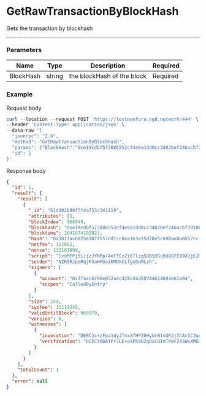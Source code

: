 # GetRawTransactionByBlockHash
Gets the transaction by blockhash
<hr>

### Parameters

|    Name    | Type | Description | Required |
| ---------- | --- |    ------    | ----|
| BlockHash      | string|  the blockHash of the block| Required |



### Example

Request body

```powershell
curl --location --request POST 'https://testneofura.ngd.network:444' \
--header 'Content-Type: application/json' \
--data-raw '{
  "jsonrpc": "2.0",
  "method": "GetRawTransactionByBlockHash",
  "params": {"BlockHash":"0xe19cdbf573086552cf4e9a1dd0cc3402bef246acbf2810822fa4a03d1ca05edc"},
  "id": 1
}'
```

Response body

```json
{
  "id": 1,
  "result": {
    "result": [
      {
        "_id": "61dd02b98f5f4a753c341119",
        "attributes": [],
        "blockIndex": 968949,
        "blockhash": "0xe19cdbf573086552cf4e9a1dd0cc3402bef246acbf2810822fa4a03d1ca05edc",
        "blocktime": 1641874102823,
        "hash": "0x3817acb8256387f557dd1cc8ea1e3e15d28e5c608ae8a8b57ccf09edff521b7b",
        "netfee": 122862,
        "nonce": 132167099,
        "script": "CxoMFPj5LiizJYNRp/4eFTCx2l6TliqSDBSUGubUQGFEB9XUjEJMKgNuectOfxTAHwwIdHJhbnNmZXIMFPVj6kC8KD1NDgXEjqMFs/Kgc0DvQWJ9W1I=",
        "sender": "NZR5RJpeRqjP3aHFGoiKMDkCLfgxRuMLzh",
        "signers": [
          {
            "account": "0x7f4ecb796e032a4c428cd4d507446140d4e61a94",
            "scopes": "CalledByEntry"
          }
        ],
        "size": 244,
        "sysfee": 11119242,
        "validUntilBlock": 968979,
        "version": 0,
        "witnesses": [
          {
            "invocation": "DEBCJc+zFpa1dyJTnxXTHPJUHyUrBIvQR3jICAc5C3qnEpysEuWp2sp7rlCVCOGaEGVyfnoTcMoyRJAS+OzKuBcE",
            "verification": "DCECt0BATPr7LE+oXPh9U2qUxCOImTPmF243WuXMO3ep9wVBVuezJw=="
          }
        ]
      }
    ],
    "totalCount": 1
  },
  "error": null
}
```
